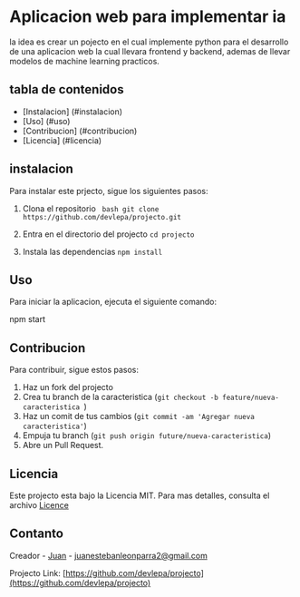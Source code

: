 # Aplicacion web para implementar ia
la idea es crear un pojecto en el cual implemente python para el desarrollo de una aplicacion web la cual llevara frontend y backend, ademas de llevar modelos de machine learning practicos.

## tabla de contenidos

- [Instalacion] (#instalacion)
- [Uso] (#uso)
- [Contribucion] (#contribucion)
- [Licencia] (#licencia)

## instalacion

Para instalar este prjecto, sigue los siguientes pasos:

1. Clona el repositorio
    ``` bash git clone https://github.com/devlepa/projecto.git```

2. Entra en el directorio del projecto
    ``` cd projecto ```
3. Instala las dependencias
    ``` npm install ```

## Uso

Para iniciar la aplicacion, ejecuta el siguiente comando:

npm start

## Contribucion

Para contribuir, sigue estos pasos:

1. Haz un fork del projecto
2. Crea tu branch de la caracteristica (`git checkout -b feature/nueva-caracteristica `)
3. Haz un comit de tus cambios (`git commit -am 'Agregar nueva caracteristica'`)
4. Empuja tu branch (`git push origin future/nueva-caracteristica`)
5. Abre un Pull Request.

## Licencia

Este projecto esta bajo la Licencia MIT. Para mas detalles, consulta el archivo [Licence](LICENCE)

## Contanto

Creador - [Juan](https://github.com/devlepa) - juanestebanleonparra2@gmail.com

Projecto Link: [https://github.com/devlepa/projecto](https://github.com/devlepa/projecto)